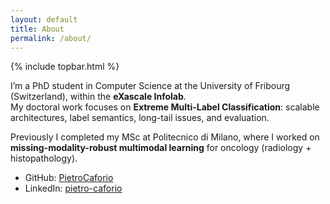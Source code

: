 ```yaml
---
layout: default
title: About
permalink: /about/
---
```

{% include topbar.html %}

I’m a PhD student in Computer Science at the University of Fribourg (Switzerland), within the **eXascale Infolab**.  
My doctoral work focuses on **Extreme Multi-Label Classification**: scalable architectures, label semantics, long-tail issues, and evaluation.

Previously I completed my MSc at Politecnico di Milano, where I worked on **missing-modality-robust multimodal learning** for oncology (radiology + histopathology).

- GitHub: [PietroCaforio](https://github.com/PietroCaforio)  
- LinkedIn: [pietro-caforio](https://www.linkedin.com/in/pietro-caforio/)
